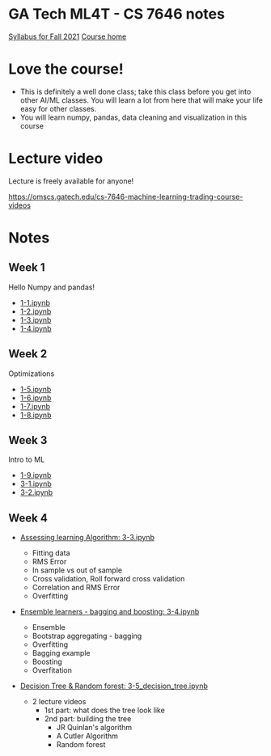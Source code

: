 # GA Tech ML4T - CS 7646 notes

[Syllabus for Fall 2021](http://lucylabs.gatech.edu/ml4t/fall2021/)
[Course home](http://lucylabs.gatech.edu/ml4t/)

# Love the course!

- This is definitely a well done class; take this class before you get into other AI/ML classes. You will learn a lot from here that will make your life easy for other classes.
- You will learn numpy, pandas, data cleaning and visualization in this course

# Lecture video

Lecture is freely available for anyone!

https://omscs.gatech.edu/cs-7646-machine-learning-trading-course-videos

# Notes

## Week 1

Hello Numpy and pandas!

- [1-1.ipynb](./1-1.ipynb)
- [1-2.ipynb](./1-2.ipynb)
- [1-3.ipynb](./1-3.ipynb)
- [1-4.ipynb](./1-4.ipynb)

## Week 2

Optimizations

- [1-5.ipynb](./1-5.ipynb)
- [1-6.ipynb](./1-6.ipynb)
- [1-7.ipynb](./1-7.ipynb)
- [1-8.ipynb](./1-8.ipynb)

## Week 3

Intro to ML

- [1-9.ipynb](./1-9.ipynb)
- [3-1.ipynb](./3-1.ipynb)
- [3-2.ipynb](./3-2.ipynb)

## Week 4

- [Assessing learning Algorithm: 3-3.ipynb](./3-3.ipynb)
  - Fitting data
  - RMS Error
  - In sample vs out of sample
  - Cross validation, Roll forward cross validation
  - Correlation and RMS Error
  - Overfitting
    <br/>
- [Ensemble learners - bagging and boosting: 3-4.ipynb](./3-4.ipynb)

  - Ensemble
  - Bootstrap aggregating - bagging
  - Overfitting
  - Bagging example
  - Boosting
  - Overfitation

- [Decision Tree & Random forest: 3-5_decision_tree.ipynb](./3-5_decision_tree.ipynb)
  - 2 lecture videos
    - 1st part: what does the tree look like
    - 2nd part: building the tree
      - JR Quinlan's algorithm
      - A Cutler Algorithm
      - Random forest
